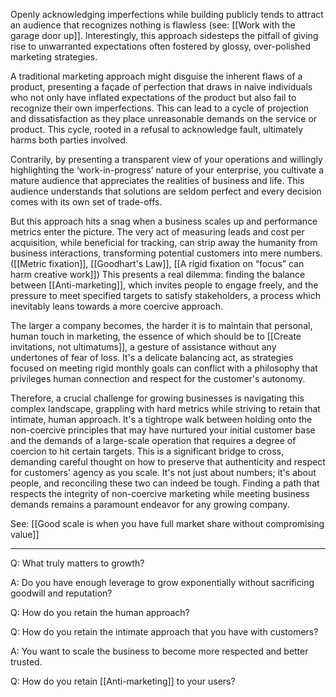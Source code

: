 Openly acknowledging imperfections while building publicly tends to attract an audience that recognizes nothing is flawless (see: [[Work with the garage door up]]. Interestingly, this approach sidesteps the pitfall of giving rise to unwarranted expectations often fostered by glossy, over-polished marketing strategies.

A traditional marketing approach might disguise the inherent flaws of a product, presenting a façade of perfection that draws in naive individuals who not only have inflated expectations of the product but also fail to recognize their own imperfections. This can lead to a cycle of projection and dissatisfaction as they place unreasonable demands on the service or product. This cycle, rooted in a refusal to acknowledge fault, ultimately harms both parties involved.

Contrarily, by presenting a transparent view of your operations and willingly highlighting the ‘work-in-progress’ nature of your enterprise, you cultivate a mature audience that appreciates the realities of business and life. This audience understands that solutions are seldom perfect and every decision comes with its own set of trade-offs.

But this approach hits a snag when a business scales up and performance metrics enter the picture. The very act of measuring leads and cost per acquisition, while beneficial for tracking, can strip away the humanity from business interactions, transforming potential customers into mere numbers. ([[Metric fixation]], [[Goodhart's Law]], [[A rigid fixation on “focus” can harm creative work]]) This presents a real dilemma: finding the balance between [[Anti-marketing]], which invites people to engage freely, and the pressure to meet specified targets to satisfy stakeholders, a process which inevitably leans towards a more coercive approach.

The larger a company becomes, the harder it is to maintain that personal, human touch in marketing, the essence of which should be to [[Create invitations, not ultimatums]], a gesture of assistance without any undertones of fear of loss. It's a delicate balancing act, as strategies focused on meeting rigid monthly goals can conflict with a philosophy that privileges human connection and respect for the customer's autonomy.

Therefore, a crucial challenge for growing businesses is navigating this complex landscape, grappling with hard metrics while striving to retain that intimate, human approach. It's a tightrope walk between holding onto the non-coercive principles that may have nurtured your initial customer base and the demands of a large-scale operation that requires a degree of coercion to hit certain targets. This is a significant bridge to cross, demanding careful thought on how to preserve that authenticity and respect for customers' agency as you scale. It's not just about numbers; it's about people, and reconciling these two can indeed be tough. Finding a path that respects the integrity of non-coercive marketing while meeting business demands remains a paramount endeavor for any growing company.

See: [[Good scale is when you have full market share without compromising value]]

---

Q: What truly matters to growth?

A: Do you have enough leverage to grow exponentially without sacrificing goodwill and reputation?

Q: How do you retain the human approach? 

Q: How do you retain the intimate approach that you have with customers? 

A: You want to scale the business to become more respected and better trusted. 

Q: How do you retain [[Anti-marketing]] to your users?